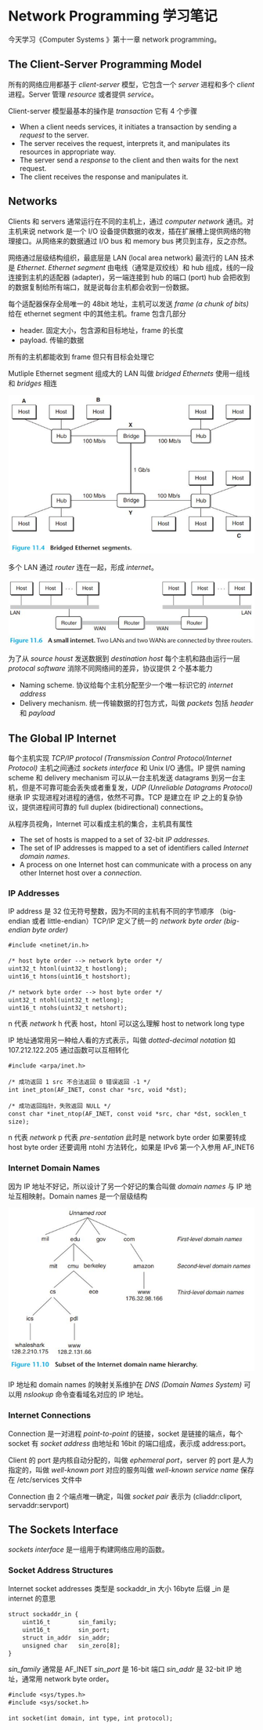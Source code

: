 # Network Programming 学习笔记

今天学习《Computer Systems 》第十一章 network programming。

## The Client-Server Programming Model

所有的网络应用都基于 *client-server* 模型，它包含一个 *server* 进程和多个 *client* 进程。Server 管理 *resource* 或者提供 *service*。

Client-server 模型最基本的操作是 *transaction* 它有 4 个步骤

+ When a client needs services, it initiates a transaction by sending a *request* to the server.
+ The server receives the request, interprets it, and manipulates its resources in appropriate way.
+ The server send a *response* to the client and then waits for the next request.
+ The client receives the response and manipulates it.

## Networks

Clients 和 servers 通常运行在不同的主机上，通过 *computer network* 通讯。对主机来说 network 是一个 I/O 设备提供数据的收发，插在扩展槽上提供网络的物理接口。从网络来的数据通过 I/O bus 和 memory bus 拷贝到主存，反之亦然。

网络通过层级结构组织，最底层是 LAN (local area network) 最流行的 LAN 技术是 *Ethernet*. *Ethernet segment* 由电线（通常是双绞线）和 hub 组成，线的一段连接到主机的适配器 (adapter)，另一端连接到 hub 的端口 (port) hub 会把收到的数据复制给所有端口，就是说每台主机都会收到一份数据。

每个适配器保存全局唯一的 48bit 地址，主机可以发送 *frame (a chunk of bits)* 给在 ethernet segment 中的其他主机。frame 包含几部分
+ header. 固定大小，包含源和目标地址，frame 的长度
+ payload. 传输的数据

所有的主机都能收到 frame 但只有目标会处理它

Mutliple Ethernet segment 组成大的 LAN 叫做 *bridged Ethernets* 使用一组线和 *bridges* 相连

![](bridged-ethernet-segments.jpg)

多个 LAN 通过 *router* 连在一起，形成 *internet*。

![](a-small-internet.jpg)

为了从 *source houst* 发送数据到 *destination host* 每个主机和路由运行一层 *protocal software* 消除不同网络间的差异，协议提供 2 个基本能力

+ Naming scheme. 协议给每个主机分配至少一个唯一标识它的 *internet address*
+ Delivery mechanism. 统一传输数据的打包方式，叫做 *packets* 包括 *header* 和 *payload* 

## The Global IP Internet

每个主机实现 *TCP/IP protocol (Transmission Control Protocol/Internet Protocol)* 主机之间通过 *sockets interface* 和 Unix I/O 通信。IP 提供 naming scheme 和 delivery mechanism 可以从一台主机发送 datagrams 到另一台主机，但是不可靠可能会丢失或者重复发，*UDP (Unreliable Datagrams Protocol)* 继承 IP 实现进程对进程的通信，依然不可靠。TCP 是建立在 IP 之上的复杂协议，提供进程间可靠的 full duplex (bidirectional) connections。

从程序员视角，Internet 可以看成主机的集合，主机具有属性

+ The set of hosts is mapped to a set of 32-bit *IP addresses*.
+ The set of IP addresses is mapped to a set of identifiers called *Internet domain names*.
+ A process on one Internet host can communicate with a process on any other Internet host over a *connection*.

### IP Addresses

IP address 是 32 位无符号整数，因为不同的主机有不同的字节顺序 （big-endian 或者 little-endian）TCP/IP 定义了统一的 *network byte order (big-endian byte order)*  

```
#include <netinet/in.h>

/* host byte order --> network byte order */
uint32_t htonl(uint32_t hostlong);
uint16_t htons(uint16_t hostshort);

/* network byte order --> host byte order */
uint32_t ntohl(uint32_t netlong);
uint16_t ntohs(uint32_t netshort);
```
n 代表 *network* h 代表 host，htonl 可以这么理解 host to network long type

IP 地址通常用另一种给人看的方式表示，叫做 *dotted-decimal notation* 如 107.212.122.205 通过函数可以互相转化

```
#include <arpa/inet.h>

/* 成功返回 1 src 不合法返回 0 错误返回 -1 */
int inet_pton(AF_INET, const char *src, void *dst);

/* 成功返回指针，失败返回 NULL */
const char *inet_ntop(AF_INET, const void *src, char *dst, socklen_t size);
```

 n 代表 *network* p 代表 *pre-sentation* 此时是 network byte order 如果要转成 host byte order 还要调用 ntohl 方法转化，如果是 IPv6 第一个入参用 AF_INET6

 ### Internet Domain Names

 因为 IP 地址不好记，所以设计了另一个好记的集合叫做 *domain names* 与 IP 地址互相映射。Domain names 是一个层级结构

 ![](domain-name-hierarchy.jpg)

 IP 地址和 domain names 的映射关系维护在 *DNS (Domain Names System)* 可以用 *nslookup* 命令查看域名对应的 IP 地址。

 ### Internet Connections

 Connection 是一对进程 *point-to-point* 的链接，socket 是链接的端点，每个 socket 有 *socket address* 由地址和 16bit 的端口组成，表示成 address:port。

Client 的 port 是内核自动分配的，叫做 *ephemeral port*，server 的 port 是人为指定的，叫做 *well-known port* 对应的服务叫做 *well-known service name* 保存在 /etc/services 文件中

Connection 由 2 个端点唯一确定，叫做 *socket pair* 表示为 (cliaddr:cliport, servaddr:servport)

## The Sockets Interface

*sockets interface* 是一组用于构建网络应用的函数。

### Socket Address Structures

Internet socket addresses 类型是 sockaddr_in 大小 16byte 后缀 _in 是 internet 的意思

```
struct sockaddr_in {
    uint16_t        sin_family;
    uint16_t        sin_port;
    struct in_addr  sin_addr;
    unsigned char   sin_zero[8];
}
```

*sin_family* 通常是 AF_INET *sin_port* 是 16-bit 端口 *sin_addr* 是 32-bit IP 地址，通常用 network byte order。

```
#include <sys/types.h>
#include <sys/socket.h>

int socket(int domain, int type, int protocol);
```







